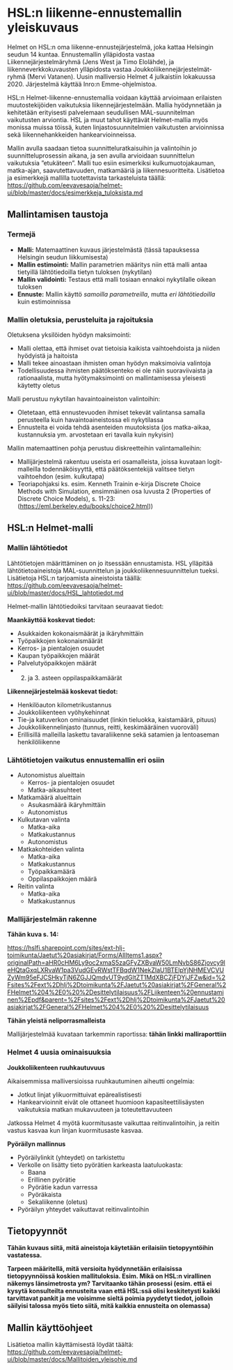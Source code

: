 # HSL:n liikenne-ennustemallin yleiskuvaus

Helmet on HSL:n oma liikenne-ennustejärjestelmä, joka kattaa Helsingin seudun 14 kuntaa. Ennustemallin ylläpidosta vastaa Liikennejärjestelmäryhmä (Jens West ja Timo Elolähde), ja liikenneverkkokuvausten ylläpidosta vastaa Joukkoliikennejärjestelmät-ryhmä (Mervi Vatanen). Uusin malliversio Helmet 4 julkaistiin lokakuussa 2020. Järjestelmä käyttää Inro:n Emme-ohjelmistoa.

HSL:n Helmet-liikenne-ennustemallia voidaan käyttää arvioimaan erilaisten muutostekijöiden vaikutuksia liikennejärjestelmään. Mallia hyödynnetään ja kehitetään erityisesti palvelemaan seudullisen MAL-suunnitelman vaikutusten arviontia. HSL ja muut tahot käyttävät Helmet-mallia myös monissa muissa töissä, kuten linjastosuunnitelmien vaikutusten arvioinnissa sekä liikennehankkeiden hankearvioinneissa.

Mallin avulla saadaan tietoa suunnitteluratkaisuihin ja valintoihin jo suunnitteluprosessin aikana, ja sen avulla arvioidaan suunnittelun vaikutuksia ”etukäteen”. Malli tuo esiin esimerkiksi kulkumuotojakauman, matka-ajan, saavutettavuuden, matkamääriä ja liikennesuoritteita. Lisätietoa ja esimerkkejä mallilla tuotettavista tarkasteluista täällä: https://github.com/eevavesaoja/helmet-ui/blob/master/docs/esimerkkeja_tuloksista.md

## Mallintamisen taustoja

### Termejä

* **Malli:** Matemaattinen kuvaus järjestelmästä (tässä tapauksessa Helsingin seudun liikkumisesta)
* **Mallin estimointi:** Mallin parametrien määritys niin että malli antaa tietyillä lähtötiedoilla tietyn tuloksen (nykytilan)
* **Mallin validointi:** Testaus että malli tosiaan ennakoi nykytilalle oikean tuloksen
* **Ennuste:** Mallin käyttö _samoilla parametreilla_, mutta _eri lähtötiedoilla_ kuin estimoinnissa

### Mallin oletuksia, perusteluita ja rajoituksia

Oletuksena yksilöiden hyödyn maksimointi:
* Malli olettaa, että ihmiset ovat tietoisia kaikista vaihtoehdoista ja niiden hyödyistä ja haitoista
* Malli tekee ainoastaan ihmisten oman hyödyn maksimoivia valintoja
* Todellisuudessa ihmisten päätöksenteko ei ole näin suoraviivaista ja rationaalista, mutta hyötymaksimointi on mallintamisessa yleisesti käytetty oletus

Malli perustuu nykytilan havaintoaineiston valintoihin:
* Oletetaan, että ennustevuoden ihmiset tekevät valintansa samalla perusteella kuin havaintoaineistossa eli nykytilassa
* Ennusteita ei voida tehdä asenteiden muutoksista (jos matka-aikaa, kustannuksia ym. arvostetaan eri tavalla kuin nykyisin)

Mallin matemaattinen pohja perustuu diskreetteihin valintamalleihin:
* Mallijärjestelmä rakentuu useista eri osamalleista, joissa kuvataan logit-malleilla todennäköisyyttä, että päätöksentekijä valitsee tietyn vaihtoehdon (esim. kulkutapa)
* Teoriapohjaksi ks. esim. Kenneth Trainin e-kirja Discrete Choice Methods with Simulation, ensimmäinen osa luvusta 2 (Properties of Discrete Choice Models), s. 11-23: (https://eml.berkeley.edu/books/choice2.html))

## HSL:n Helmet-malli

### Mallin lähtötiedot

Lähtötietojen määrittäminen on jo itsessään ennustamista. HSL ylläpitää lähtötietoaineistoja MAL-suunnittelun ja joukkoliikennesuunnittelun tueksi. Lisätietoja HSL:n tarjoamista aineistoista täällä: https://github.com/eevavesaoja/helmet-ui/blob/master/docs/HSL_lahtotiedot.md

Helmet-mallin lähtötiedoiksi tarvitaan seuraavat tiedot:

**Maankäyttöä koskevat tiedot:**
* Asukkaiden kokonaismäärät ja ikäryhmittäin
* Työpaikkojen kokonaismäärät
* Kerros- ja pientalojen osuudet
* Kaupan työpaikkojen määrät
* Palvelutyöpaikkojen määrät
* 2. ja 3. asteen oppilaspaikkamäärät

**Liikennejärjestelmää koskevat tiedot:**
* Henkilöauton kilometrikustannus
* Joukkoliikenteen vyöhykehinnat
* Tie-ja katuverkon ominaisuudet (linkin tieluokka, kaistamäärä, pituus)
* Joukkoliikennelinjasto (tunnus, reitti, keskimääräinen vuoroväli)
* Erillisillä malleilla laskettu tavaraliikenne sekä satamien ja lentoaseman henkilöliikenne

### Lähtötietojen vaikutus ennustemallin eri osiin

* Autonomistus alueittain
  * Kerros- ja pientalojen osuudet
  * Matka-aikasuhteet
* Matkamäärä alueittain
  * Asukasmäärä ikäryhmittäin
  * Autonomistus
* Kulkutavan valinta
  * Matka-aika
  * Matkakustannus
  * Autonomistus
* Matkakohteiden valinta
  * Matka-aika
  * Matkakustannus
  * Työpaikkamäärä
  * Oppilaspaikkojen määrä
* Reitin valinta
  * Matka-aika
  * Matkakustannus

### Mallijärjestelmän rakenne

**Tähän kuva s. 14:** 

https://hslfi.sharepoint.com/sites/ext-hlj-toimikunta/Jaetut%20asiakirjat/Forms/AllItems1.aspx?originalPath=aHR0cHM6Ly9oc2xmaS5zaGFyZXBvaW50LmNvbS86Zjovcy9leHQtaGxqLXRvaW1pa3VudGEvRWstTFBqdW1NekZIaU1BTElpYjNHMEVCVUZyWm95eFJCSHkyTjN6ZGJJQmdvUT9ydGltZT1MdXBCZjFDYjJFZw&id=%2Fsites%2Fext%2Dhlj%2Dtoimikunta%2FJaetut%20asiakirjat%2FGeneral%2FHelmet%204%2E0%20%2Desittelytilaisuus%2FLiikenteen%20ennustaminen%2Epdf&parent=%2Fsites%2Fext%2Dhlj%2Dtoimikunta%2FJaetut%20asiakirjat%2FGeneral%2FHelmet%204%2E0%20%2Desittelytilaisuus

**Tähän yleistä neliporrasmalleista**

Mallijärjestelmää kuvataan tarkemmin raportissa: **tähän linkki malliraporttiin**

### Helmet 4 uusia ominaisuuksia

**Joukkoliikenteen ruuhkautuvuus**

Aikaisemmissa malliversioissa ruuhkautuminen aiheutti ongelmia:
* Jotkut linjat ylikuormittuivat epärealistisesti
* Hankearvioinnit eivät ole ottaneet huomioon kapasiteettilisäysten vaikutuksia matkan mukavuuteen ja toteutettavuuteen

Jatkossa Helmet 4 myötä kuormitusaste vaikuttaa reitinvalintoihin, ja reitin vastus kasvaa kun linjan kuormitusaste kasvaa.

**Pyöräilyn mallinnus**

* Pyöräilylinkit (yhteydet) on tarkistettu
* Verkolle on lisätty tieto pyörätien karkeasta laatuluokasta:
  * Baana
  * Erillinen pyörätie
  * Pyörätie kadun varressa
  * Pyöräkaista
  * Sekaliikenne (oletus)
* Pyöräilyn yhteydet vaikuttavat reitinvalintoihin

## Tietopyynnöt

**Tähän kuvaus siitä, mitä aineistoja käytetään erilaisiin tietopyyntöihin vastatessa.** 

**Tarpeen määritellä, mitä versioita hyödynnetään erilaisissa tietopyynnöissä koskien mallituloksia. Esim. Mikä on HSL:n virallinen näkemys länsimetrosta ym? Tarvitaanko tähän prosessi (esim. että ei kysytä konsulteilta ennusteita vaan että HSL:ssä olisi keskitetysti kaikki tarvittavat pankit ja me voisimme sieltä poimia pyydetyt tiedot, jolloin säilyisi talossa myös tieto siitä, mitä kaikkia ennusteita on olemassa)**

## Mallin käyttöohjeet

Lisätietoa mallin käyttämisestä löydät täältä: https://github.com/eevavesaoja/helmet-ui/blob/master/docs/Mallitoiden_yleisohje.md
